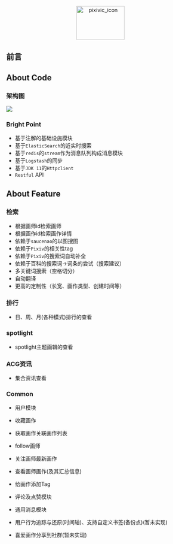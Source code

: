<p align="center">
<img src="https://pixivic.com/img/icon.9a42bbfa.svg" width = "129" height = "90" alt="pixivic_icon"/>
</p>

 ## 前言

## About Code

### 架构图

![](https://s2.ax1x.com/2020/03/10/8Fn2kT.png)

### Bright Point

- 基于注解的基础设施模块
- 基于`ElasticSearch`的近实时搜索
- 基于`redis`的`stream`作为消息队列构成消息模块
- 基于`Logstash`的同步
- 基于`JDK 11`的`Httpclient`
- `Restful` API

## About Feature

### 检索

- 根据画师id检索画师
- 根据画作id检索画作详情
- 依赖于`saucenao`的以图搜图
- 依赖于`Pixiv`的相关性tag
- 依赖于`Pixiv`的搜索词自动补全
- 依赖于百科的搜索词->词条的尝试（搜索建议）
- 多关键词搜索（空格切分）
- 自动翻译
- 更高的定制性（长宽、画作类型、创建时间等）

### 排行

- 日、周、月(各种模式)排行的查看

### spotlight

- spotlight主题画辑的查看

### ACG资讯

- 集合资讯查看

### Common

- 用户模块

- 收藏画作

- 获取画作关联画作列表

- follow画师

- 关注画师最新画作

- 查看画师画作(及其汇总信息)

- 给画作添加Tag

- 评论及点赞模块

- 通用消息模块

- 用户行为追踪与还原(时间轴)、支持自定义书签(备份点)(暂未实现)

- 喜爱画作分享到社群(暂未实现)

  